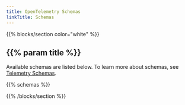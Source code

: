 ```yaml
---
title: OpenTelemetry Schemas
linkTitle: Schemas
---
```


{{% blocks/section color="white" %}}

## {{% param title %}}

Available schemas are listed below. To learn more about schemas, see [Telemetry
Schemas][].

{{% schemas %}}

{{% /blocks/section %}}

[Telemetry Schemas]: /docs/specs/otel/schemas/#opentelemetry-schema
